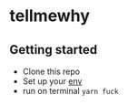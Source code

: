 # tellmewhy

## Getting started

 - Clone this repo
 - Set up your [env](./env.md)  
 - run on terminal `yarn fuck`
